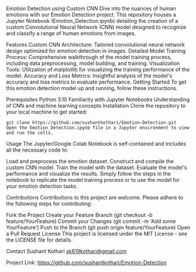 Emotion Detection using Custom CNN
Dive into the nuances of human emotions with our Emotion Detection project. This repository houses a Jupyter Notebook (Emotion_Detection.ipynb) detailing the creation of a custom Convolutional Neural Network (CNN) model designed to recognize and classify a range of human emotions from images.

Features
Custom CNN Architecture: Tailored convolutional neural network design optimized for emotion detection in images.
Detailed Model Training Process: Comprehensive walkthrough of the model training process, including data preprocessing, model building, and training.
Visualization Tools: Utilization of matplotlib for visualizing the training performance of the model.
Accuracy and Loss Metrics: Insightful analysis of the model's accuracy and loss metrics to evaluate performance.
Getting Started
To get this emotion detection model up and running, follow these instructions.

Prerequisites
Python 3.10
Familiarity with Jupyter Notebooks
Understanding of CNN and machine learning concepts
Installation
Clone the repository to your local machine to get started:

```
git clone https://github.com/sushantkothari/Emotion-Detection.git
Open the Emotion_Detection.ipynb file in a Jupyter environment to view and run the cells.
```

Usage
The Jupyter/Google Colab Notebook is self-contained and includes all the necessary code to:

Load and preprocess the emotion dataset.
Construct and compile the custom CNN model.
Train the model with the dataset.
Evaluate the model's performance and visualize the results.
Simply follow the steps in the notebook to replicate the model training process or to use the model for your emotion detection tasks.

Contributions
Contributions to this project are welcome. Please adhere to the following steps for contributing:

Fork the Project
Create your Feature Branch (git checkout -b feature/YourFeature)
Commit your Changes (git commit -m 'Add some YourFeature')
Push to the Branch (git push origin feature/YourFeature)
Open a Pull Request
License
This project is licensed under the MIT License - see the LICENSE file for details.

Contact
Sushant Kothari sk619kothari@gmail.com  

Project Link: https://github.com/sushantkothari/Emotion-Detection
